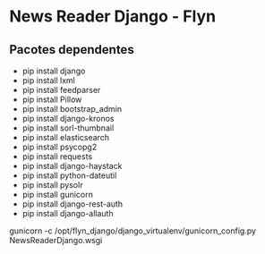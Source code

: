 # News Reader Django - Flyn

## Pacotes dependentes

* pip install django
* pip install lxml
* pip install feedparser
* pip install Pillow
* pip install bootstrap_admin
* pip install django-kronos
* pip install sorl-thumbnail
* pip install elasticsearch
* pip install psycopg2
* pip install requests
* pip install django-haystack
* pip install python-dateutil
* pip install pysolr
* pip install gunicorn
* pip install django-rest-auth
* pip install django-allauth

gunicorn -c /opt/flyn_django/django_virtualenv/gunicorn_config.py NewsReaderDjango.wsgi